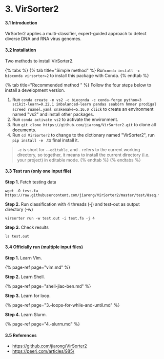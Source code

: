 # 3. VirSorter2

#### 3.1 Introduction

VirSorter2 applies a multi-classifier, expert-guided approach to detect diverse DNA and RNA virus genomes.

#### 3.2 Installation 

Two methods to install VirSorter2.

{% tabs %}
{% tab title="Simple method" %}
Run`conda install -c bioconda virsorter=2` to install this package with Conda.
{% endtab %}

{% tab title="Recommended method " %}
Follow the four steps below to install a development version.

1. Run `conda create -n vs2 -c bioconda -c conda-forge python=3 scikit-learn=0.22.1 imbalanced-learn pandas seaborn hmmer prodigal screed ruamel.yaml snakemake=5.16.0 click` to create an environment named "vs2"  and install other packages.
2. Run `conda activate vs2` to activate the environment.
3. Run `git clone https://github.com/jiarong/VirSorter2.git` to clone all documents.
4. Run `cd VirSorter2` to change to the dictionary named "VirSorter2", run `pip install -e .`to final install it.  

> `-e` is short for `--editable`, and `.` refers to the current working directory, so together, it means to install the current directory \(i.e. your project\) in editable mode.
{% endtab %}
{% endtabs %}

#### 3.3 Test run \(only one input file\)

**Step 1.** Fetch testing data

```text
wget -O test.fa https://raw.githubusercontent.com/jiarong/VirSorter2/master/test/8seq.fa 
```

**Step 2.** Run classification with 4 threads \(-j\) and test-out as output directory \(-w\)

```text
virsorter run -w test.out -i test.fa -j 4
```

**Step 3.** Check results

```text
ls test.out
```

#### 3.4 Officially run \(multiple input files\)

**Step 1.** Learn Vim.

{% page-ref page="vim.md" %}

**Step 2.** Learn Shell.

{% page-ref page="shell-jiao-ben.md" %}

**Step 3.** Learn for loop.

{% page-ref page="3.-loops-for-while-and-until.md" %}

**Step 4.** Learn Slurm.

{% page-ref page="4.-slurm.md" %}

#### 3.5 References

* https://github.com/jiarong/VirSorter2
* https://peerj.com/articles/985/ 

